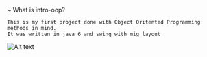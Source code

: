 ~ What is intro-oop?

    This is my first project done with Object Oritented Programming
    methods in mind.
    It was written in java 6 and swing with mig layout


![Alt text](https://image.ibb.co/iPkfga/oop.png "Picture of GUI")

